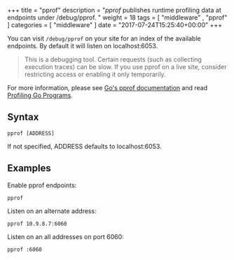 +++
title = "pprof"
description = "*pprof* publishes runtime profiling data at endpoints under /debug/pprof. "
weight = 18
tags = [  "middleware" , "pprof" ]
categories = [ "middleware" ]
date = "2017-07-24T15:25:40+00:00"
+++

You can visit `/debug/pprof` on your site for an index of the available endpoints. By default it
will listen on localhost:6053.

> This is a debugging tool. Certain requests (such as collecting execution traces) can be slow. If
> you use pprof on a live site, consider restricting access or enabling it only temporarily.

For more information, please see [Go's pprof
documentation](https://golang.org/pkg/net/http/pprof/) and read
[Profiling Go Programs](https://blog.golang.org/profiling-go-programs).

## Syntax

~~~
pprof [ADDRESS]
~~~

If not specified, ADDRESS defaults to localhost:6053.

## Examples

Enable pprof endpoints:

~~~
pprof
~~~

Listen on an alternate address:

~~~
pprof 10.9.8.7:6060
~~~

Listen on an all addresses on port 6060:

~~~
pprof :6060
~~~


